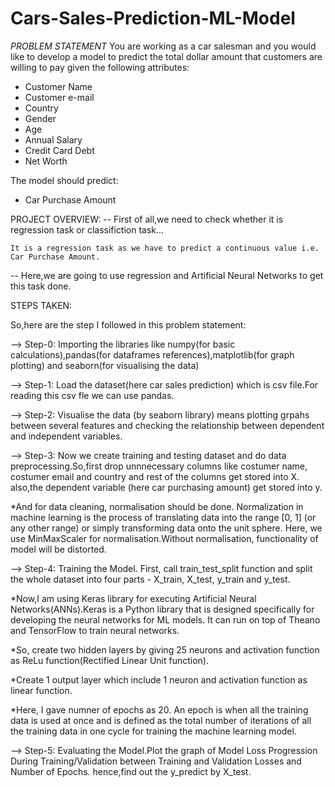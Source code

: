 # Cars-Sales-Prediction-ML-Model

*PROBLEM STATEMENT*
You are working as a car salesman and you would like to develop a model to predict the total dollar amount that customers are willing to pay given the following attributes: 
- Customer Name
- Customer e-mail
- Country
- Gender
- Age
- Annual Salary 
- Credit Card Debt 
- Net Worth 

The model should predict: 
- Car Purchase Amount


PROJECT OVERVIEW:
-- First of all,we need to check whether it is regression task or classifiction task...
        
    It is a regression task as we have to predict a continuous value i.e. Car Purchase Amount.
-- Here,we are going to use regression and Artificial Neural Networks to get this task done.

STEPS TAKEN:

So,here are the step I followed in this problem statement:

--> Step-0: Importing the libraries like numpy(for basic calculations),pandas(for dataframes references),matplotlib(for graph plotting) and seaborn(for visualising the data)

--> Step-1: Load the dataset(here car sales prediction) which is csv file.For reading this csv fle we can use pandas.

--> Step-2: Visualise the data (by seaborn library) means plotting grpahs between several features and checking the relationship between dependent and independent variables.

--> Step-3: Now we create training and testing dataset and do data preprocessing.So,first drop unnnecessary columns like costumer name, costumer email and country and rest of the columns get stored into X. also,the dependent variable (here car purchasing amount) get stored into y.

*And for data cleaning, normalisation should be done. Normalization in machine learning is the process of translating data into the range [0, 1] (or any other       range) or simply transforming data onto the unit sphere. Here, we use MinMaxScaler for normalisation.Without normalisation, functionality of model will be          distorted.

--> Step-4: Training the Model. First, call train_test_split function and split the whole dataset into four parts - X_train, X_test, y_train and y_test.

*Now,I am using Keras library for executing Artificial Neural Networks(ANNs).Keras is a Python library that is designed specifically for developing the neural       networks for ML models. It can run on top of Theano and TensorFlow to train neural networks. 

*So, create two hidden layers by giving 25 neurons and activation function as ReLu function(Rectified Linear Unit function).

*Create 1 output layer which include 1 neuron and activation function as linear function.

*Here, I gave numner of epochs as 20. An epoch is when all the training data is used at once and is defined as the total number of iterations of all the training    data in one cycle for training the machine learning model. 

--> Step-5: Evaluating the Model.Plot the graph of Model Loss Progression During Training/Validation between Training and Validation Losses and Number of Epochs.
hence,find out the y_predict by X_test.
